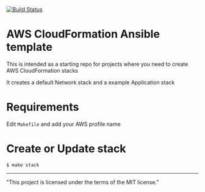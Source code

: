 [![Build Status](https://travis-ci.org/ricardosllm/aws-cloudformation-ansible-template.svg?branch=master)](https://travis-ci.org/ricardosllm/aws-cloudformation-ansible-template)

#  AWS CloudFormation Ansible template

This is intended as a starting repo for projects where you need to create AWS CloudFormation stacks

It creates a default Network stack and a example Application stack

# Requirements

Edit `Makefile` and add your AWS profile name

# Create or Update stack

`$ make stack`

---

"This project is licensed under the terms of the MIT license."
